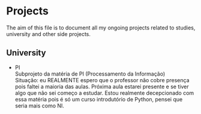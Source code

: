 # Projects 

The aim of this file is to document all my ongoing projects related to studies, university and other side projects.

## University

* PI <br>
Subprojeto da matéria de PI (Processamento da Informação) <br>
Situação: eu REALMENTE espero que o professor não cobre presença pois faltei a maioria das aulas. Próxima aula estarei presente e se tiver algo que não sei começo a estudar. Estou realmente decepcionado com essa matéria pois é só um curso introdutório de Python, pensei que seria mais como NI.

